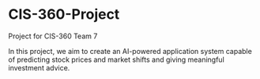 # CIS-360-Project
Project for CIS-360 Team 7

In this project, we aim to create an AI-powered application system capable of predicting stock prices and market shifts and giving meaningful investment advice.
